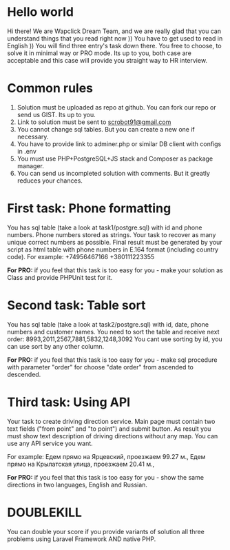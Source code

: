 # Hello world

Hi there! We are Wapclick Dream Team, and we are really glad that you can understand things that you read right now )) You have to get used to read in English ))
You will find three entry's task down there. You free to choose, to solve it in minimal way or PRO mode.
Its up to you, both case are acceptable and this case will provide you straight way to HR interview. 

# Common rules

1. Solution must be uploaded as repo at github. You can fork our repo or send us GIST. Its up to you.
2. Link to solution must be sent to scrobot91@gmail.com
3. You cannot change sql tables. But you can create a new one if necessary.
4. You have to provide link to adminer.php or similar DB client with configs in .env 
5. You must use PHP+PostgreSQL+JS stack and Composer as package manager.
6. You can send us incompleted solution with comments. But it greatly reduces your chances.

# First task: Phone formatting

You has sql table (take a look at task1/postgre.sql) with id and phone numbers.
Phone numbers stored as strings. Your task to recover as many unique correct numbers as possible.
Final result must be generated by your script as html table with phone numbers in E.164 format (including country code).
 For example:
 +74956467166
 +380111223355
 
**For PRO:**
if you feel that this task is too easy for you - make your solution as Class and provide PHPUnit test for it.

# Second task: Table sort

You has sql table (take a look at task2/postgre.sql) with id, date, phone numbers and customer names.
You need to sort the table and receive next order: 8993,2011,2567,7881,5832,1248,3092
You cant use sorting by id, you can use sort by any other column.

**For PRO:**
if you feel that this task is too easy for you - make sql procedure with parameter "order" for choose "date order" from ascended to descended.

# Third task: Using API

Your task to create driving direction service.
Main page must contain two text fields ("from point" and "to point") and submit button.
As result you must show text description of driving directions without any map.
You can use any API service you want.

For example:
Едем прямо на Ярцевский, проезжаем 99.27 м.,
Едем прямо на Крылатская улица, проезжаем 20.41 м.,

**For PRO:**
if you feel that this task is too easy for you - show the same directions in two languages, English and Russian.

# DOUBLEKILL

You can double your score if you provide variants of solution all three problems using Laravel Framework AND native PHP.

